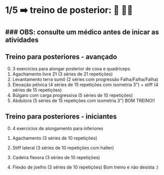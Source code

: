 # 1/5 :arrow_right: treino de posterior: :muscle: :running_woman: 

## ### OBS: consulte um médico antes de inicar as atividades

## Treino para posteriores - avançado

0.  3 exercicíos para alongar posterior de coxa e quadríceps
1.  Agachamento livre 21 (3 séries de 21 repetições) 
2.  Levantamento terra sumô (2 séries com progressão Falha/Falha/Falha)
3.  Elevação pélvica (4 séries de 15 repetições com isometria 3") + stiff (4 séries de 15 repetições)
4.  Búlgaro com carga progressiva (5 séries de 10 repetições)
5.  Abdutora (5 séries de 15 repetições com isometria 3")
    BOM TREINO!!

## Treino para posteriores - iniciantes

0. 4 exercícios de alongamento para inferiores

1. Agachamento (3 séries de 10 repetições)

2. Stiff lateral (3 séries de 10 repetições com halter)

3. Cadeira flexora (3 séries de 10 repetições)

4. Flexão de joelho (3 séries de 10 repetições)
   Bom treino e não desista :)
